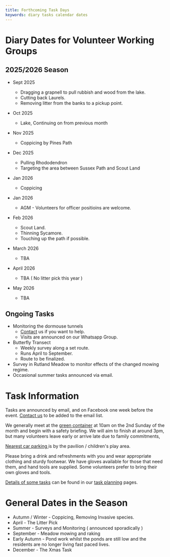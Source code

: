 ```yaml
---
title: Forthcoming Task Days
keywords: diary tasks calendar dates
---
```


# Diary Dates for Volunteer Working Groups

## 2025/2026 Season

- Sept 2025
    - Dragging a grapnell to pull rubbish and wood from the lake.
    - Cutting back Laurels.
    - Removing litter from the banks to a pickup point.

- Oct 2025
    - Lake, Continuing on from previous month

- Nov 2025
    - Coppicing by Pines Path

- Dec 2025
    - Pulling Rhododendron
    - Targeting the area between Sussex Path and Scout Land

- Jan 2026
    - Coppicing

- Jan 2026
    - AGM - Volunteers for officer positioins are welcome.

- Feb 2026
    - Scout Land. 
    - Thinning Sycamore.
    - Touching up the path if possible.

- March 2026
    - TBA

- April 2026
    - TBA ( No litter pick this year )

- May 2026
    - TBA 

## Ongoing Tasks

- Monitoring the dormouse tunnels 
    - [Contact](/#Contact) us if you want to help.
    - Visits are announced on our Whatsapp Group.
- Butterfly Transect
    - Weekly survey along a set route.
    - Runs April to September.
    - Route to be finalized.
- Survey in Rutland Meadow to monitor effects of the changed mowing regime.
- Occasional summer tasks announced via email. 
    
# Task Information

Tasks are announced by email, and on Facebook one week before the event. [Contact us](/#Contact) to be added to the email list.

We generally meet at the [green container](https://w3w.co/outer.vest.swim) at 10am on the 2nd Sunday of the month and begin with a safety briefing.
We will aim to finish at around 3pm, but many volunteers leave early or arrive late due to family commitments,

[Nearest car parking ](https://w3w.co/rare.taxi.task) is by the pavilion / children's play area.

Please bring a drink and refreshments with you and wear appropriate clothing and sturdy footwear.
We have gloves available for those that need them, and hand tools are supplied. 
Some volunteers prefer to bring their own gloves and tools.

[Details of some tasks](/#TODO/Tasks) can be found in our [task planning](/#TODO/Home) pages.


# General Dates in the Season

* Autumn / Winter - Coppicing, Removing Invasive species.
* April - The Litter Pick
* Summer - Surveys and Monitoring ( announced sporadically ) 
* September - Meadow mowing and raking
* Early Autumn - Pond work whilst the ponds are still low and the residents are no longer living fast paced lives.
* December - The Xmas Task